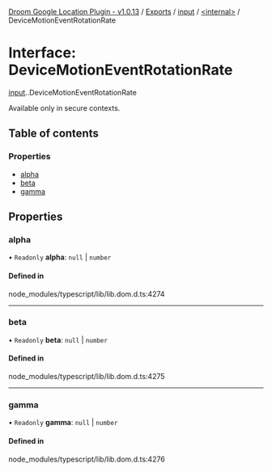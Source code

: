 [Droom Google Location Plugin - v1.0.13](../README.md) / [Exports](../modules.md) / [input](../modules/input.md) / [<internal\>](../modules/input._internal_.md) / DeviceMotionEventRotationRate

# Interface: DeviceMotionEventRotationRate

[input](../modules/input.md).[<internal>](../modules/input._internal_.md).DeviceMotionEventRotationRate

Available only in secure contexts.

## Table of contents

### Properties

- [alpha](input._internal_.DeviceMotionEventRotationRate.md#alpha)
- [beta](input._internal_.DeviceMotionEventRotationRate.md#beta)
- [gamma](input._internal_.DeviceMotionEventRotationRate.md#gamma)

## Properties

### alpha

• `Readonly` **alpha**: ``null`` \| `number`

#### Defined in

node_modules/typescript/lib/lib.dom.d.ts:4274

___

### beta

• `Readonly` **beta**: ``null`` \| `number`

#### Defined in

node_modules/typescript/lib/lib.dom.d.ts:4275

___

### gamma

• `Readonly` **gamma**: ``null`` \| `number`

#### Defined in

node_modules/typescript/lib/lib.dom.d.ts:4276

